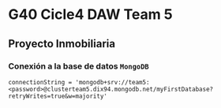 # G40 Cicle4 DAW Team 5

## Proyecto Inmobiliaria

### Conexión a la base de datos `MongoDB`

`connectionString = 'mongodb+srv://team5:<password>@clusterteam5.dix94.mongodb.net/myFirstDatabase?retryWrites=true&w=majority'`